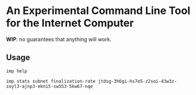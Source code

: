 # An Experimental Command Line Tool for the Internet Computer

**WIP**: no guarantees that anything will work.

## Usage

```shell
imp help
```

```shell
imp stats subnet finalization-rate jtdsg-3h6gi-hs7o5-z2soi-43w3z-soyl3-ajnp3-ekni5-sw553-5kw67-nqe
```
